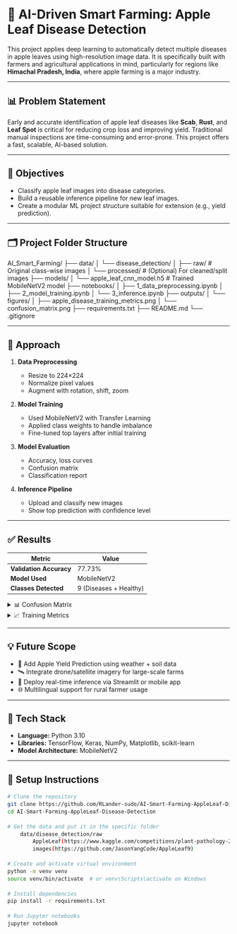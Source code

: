 # 🍎 AI-Driven Smart Farming: Apple Leaf Disease Detection

This project applies deep learning to automatically detect multiple diseases in apple leaves using high-resolution image data. It is specifically built with farmers and agricultural applications in mind, particularly for regions like **Himachal Pradesh, India**, where apple farming is a major industry.

---

## 📊 Problem Statement

Early and accurate identification of apple leaf diseases like **Scab**, **Rust**, and **Leaf Spot** is critical for reducing crop loss and improving yield. Traditional manual inspections are time-consuming and error-prone. This project offers a fast, scalable, AI-based solution.

---

## 🎯 Objectives

- Classify apple leaf images into disease categories.
- Build a reusable inference pipeline for new leaf images.
- Create a modular ML project structure suitable for extension (e.g., yield prediction).

---

## 🗂️ Project Folder Structure

AI_Smart_Farming/
├── data/
│ └── disease_detection/
│ ├── raw/ # Original class-wise images
│ └── processed/ # (Optional) For cleaned/split images
├── models/
│ └── apple_leaf_cnn_model.h5 # Trained MobileNetV2 model
├── notebooks/
│ ├── 1_data_preprocessing.ipynb
│ ├── 2_model_training.ipynb
│ └── 3_inference.ipynb
├── outputs/
│ └── figures/
│ ├── apple_disease_training_metrics.png
│ └── confusion_matrix.png
├── requirements.txt
├── README.md
└── .gitignore

---

## 🧠 Approach

1. **Data Preprocessing**  
   - Resize to 224×224  
   - Normalize pixel values  
   - Augment with rotation, shift, zoom

2. **Model Training**  
   - Used MobileNetV2 with Transfer Learning  
   - Applied class weights to handle imbalance  
   - Fine-tuned top layers after initial training

3. **Model Evaluation**  
   - Accuracy, loss curves  
   - Confusion matrix  
   - Classification report

4. **Inference Pipeline**  
   - Upload and classify new images  
   - Show top prediction with confidence level

---

## ✅ Results

| Metric | Value |
|--------|-------|
| **Validation Accuracy** | 77.73% |
| **Model Used**          | MobileNetV2 |
| **Classes Detected**    | 9 (Diseases + Healthy) |

<details>
  <summary>📊 Confusion Matrix</summary>

![Confusion Matrix](outputs/figures/confusion_matrix.png)

</details>

<details>
  <summary>📈 Training Metrics</summary>

![Training Accuracy & Loss](outputs/figures/training_metrics.png)

</details>

---

## 💡 Future Scope

- 🌾 Add Apple Yield Prediction using weather + soil data
- 🛰️ Integrate drone/satellite imagery for large-scale farms
- 📱 Deploy real-time inference via Streamlit or mobile app
- 🌐 Multilingual support for rural farmer usage

---

## 🔧 Tech Stack

- **Language:** Python 3.10  
- **Libraries:** TensorFlow, Keras, NumPy, Matplotlib, scikit-learn  
- **Model Architecture:** MobileNetV2   

---

## 🚀 Setup Instructions

```bash
# Clone the repository
git clone https://github.com/RLander-sudo/AI-Smart-Farming-AppleLeaf-Disease-Detection.git
cd AI-Smart-Farming-AppleLeaf-Disease-Detection

# Get the data and put it in the specific folder
	data/disease_detection/raw
		AppleLeaf(https://www.kaggle.com/competitions/plant-pathology-2020-fgvc7)
		images(https://github.com/JasonYangCode/AppleLeaf9)

# Create and activate virtual environment
python -m venv venv
source venv/bin/activate  # or venv\Scripts\activate on Windows

# Install dependencies
pip install -r requirements.txt

# Run Jupyter notebooks
jupyter notebook